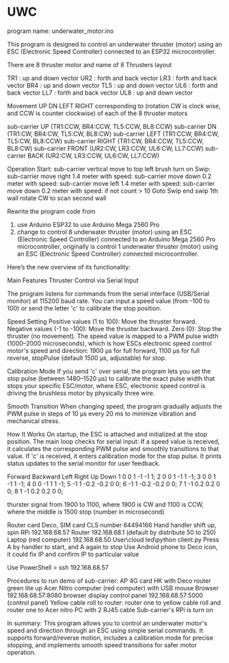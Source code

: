 # UWC
program name: underwater_motor.ino

This program is designed to control an underwater thruster (motor) using an ESC (Electronic Speed Controller) connected to an ESP32 microcontroller. 

There are 8 thruster motor and name of 8 Thrusters layout 

TR1 : up and down vector 
UR2 : forth and back vector
LR3 : forth and back vector
BR4 : up and down vector
TL5 : up and down vector
UL6 : forth and back vector
LL7 : forth and back vector
UL8 : up and down vector

Movement UP DN LEFT RIGHT corresponding to (rotation CW is clock wise, and CCW is counter clockwise) of each of the 8 thruster motors

sub-carrier UP (TR1:CCW, BR4:CCW, TL5:CCW, BL8:CCW)
sub-carrier DN (TR1:CW, BR4:CW, TL5:CW,  BL8:CW)
sub-carrier LEFT (TR1:CCW, BR4:CW, TL5:CW, BL8:CCW)
sub-carrier RIGHT (TR1:CW, BR4:CCW, TL5:CCW, BL8:CW)
sub-carrier FRONT (UR2:CW, LR3:CCW, UL6:CW, LL7:CCW)
sub-carrier BACK  (UR2:CW, LR3:CCW, UL6:CW, LL7:CCW)

Operation
Start:
sub-carrier vertical move to top left 
brush turn on
Swip:
sub-carrier move right 1.4 meter with speed:
sub-carrier move down 0.2 meter with speed:
sub-carrier move left 1.4 meter with speed:
sub-carrier move down 0.2 meter with speed:
if not count > 10 Goto Swip
end swip 1th wall
rotate CW to scan second wall

Rewrite the program code from
1. use Arduino ESP32 to use Arduino Mega 2560 Pro
2. change to control 8 underwater thruster (motor) using an ESC (Electronic Speed Controller) connected to an Arduino Mega 2560 Pro microcontroller, originally is control 1 underwater thruster (motor) using an ESC (Electronic Speed Controller) connected microcontroller.

Here’s the new overview of its functionality:

Main Features
Thruster Control via Serial Input

The program listens for commands from the serial interface (USB/Serial monitor) at 115200 baud rate.
You can input a speed value (from -100 to 100) or send the letter 'c' to calibrate the stop position.

Speed Setting
Positive values (1 to 100): Move the thruster forward.
Negative values (-1 to -100): Move the thruster backward.
Zero (0): Stop the thruster (no movement).
The speed value is mapped to a PWM pulse width (1000–2000 microseconds), which is how ESCs electronic speed control motor's speed and direction:
1900 µs for full forward,
1100 µs for full reverse,
stopPulse (default 1500 µs, adjustable) for stop.

Calibration Mode
If you send 'c' over serial, the program lets you set the stop pulse (between 1480–1520 µs) to calibrate the exact pulse width that stops your specific ESC/motor, where ESC, electronic speed control is driving the brushless motor by physically three wire.

Smooth Transition
When changing speed, the program gradually adjusts the PWM pulse in steps of 10 µs every 20 ms to minimize vibration and mechanical stress.

How It Works
On startup, the ESC is attached and initialized at the stop position.
The main loop checks for serial input:
If a speed value is received, it calculates the corresponding PWM pulse and smoothly transitions to that value.
If 'c' is received, it enters calibration mode for the stop pulse.
It prints status updates to the serial monitor for user feedback.

Forward Backward Left Right Up Down
1    0     0     1     -1      -1     1;
2    0     0     1     -1       1     -1;
3     0    0     1     -1       1     -1;
4    0    0      -1     1       1     -1;
5    -1    1     -0.2   -0.2    0      0;
6    -1    1     -0.2   -0.2    0      0;
7     1    -1     0.2    0.2    0      0;
8     1    -1     0.2    0.2    0      0;

thurster signal from 1900 to 1100, where 1900 is CW and 1100 is CCW, where the middle is 1500 stop (number in microsecond)

Router card Deco, SIM card CLS number 64494166
Hand handler       shift 
                                 up, spin
RPi 192.168.68.57
Router 192.168.68.1 (default by distribute 50 to 250)
Laptop (red computer) 192.168.68.50
User\cloud led\python client.py
Press A by handler to start, and A again to stop
Use Android phone to Deco icon, it could fix IP and confirm IP to particular value 

Use PowerShell > ssh 192.168.68.57

Procedures to run demo of sub-carrier:
AP 4G card HK with Deco router green lite up
Acer Nitro computer (red computer) with USB mouse
Browser 192.168.68.57:8080
browser display control panel 192.168.68.57:5000 (control panel)
Yellow cable roll to router: router one to yellow cable roll and router one to Acer nitro PC with 2 RJ45 cable
Sub-carrier's RPi is turn on 

                                 


In summary:
This program allows you to control an underwater motor's speed and direction through an ESC using simple serial commands. It supports forward/reverse motion, includes a calibration mode for precise stopping, and implements smooth speed transitions for safer motor operation.


